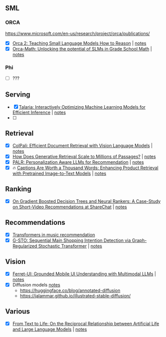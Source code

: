 ## SML

### ORCA

https://www.microsoft.com/en-us/research/project/orca/publications/

* [x] [Orca 2: Teaching Small Language Models How to Reason](https://arxiv.org/abs/2311.11045) | [notes](notes/orca_2.md)
* [x] [Orca-Math: Unlocking the potential of SLMs in Grade School Math](https://arxiv.org/abs/2402.14830) | [notes](notes/orca_2_math.md)

### Phi

* [ ] ???

## Serving

* [x] [Talaria: Interactively Optimizing Machine Learning Models for Efficient Inference](https://arxiv.org/abs/2404.03085) | [notes](notes/talaria.md)
* [ ] 


## Retrieval

* [x] [ColPali: Efficient Document Retrieval with Vision Language Models](https://arxiv.org/abs/2407.01449) | [notes](notes/ColPali.md)
* [x] [How Does Generative Retrieval Scale to Millions of Passages?](https://arxiv.org/abs/2305.11841) | [notes](notes/generative_retrieval_to_millions.md)
* [x] [PALR: Personalization Aware LLMs for Recommendation](https://arxiv.org/abs/2305.07622) | [notes](notes/palr.md)
* [x] :fire: [Captions Are Worth a Thousand Words: Enhancing Product Retrieval with Pretrained Image-to-Text Models](https://arxiv.org/abs/2402.08532) | [notes](notes/captions_are_worth.md)

## Ranking

* [x] [On Gradient Boosted Decision Trees and Neural Rankers: A Case-Study on Short-Video Recommendations at ShareChat](https://arxiv.org/abs/2312.01760) | [notes](notes/on_gdbt_vs_nn.md)

## Recommendations

* [x] [Transformers in music recommendation](https://research.google/blog/transformers-in-music-recommendation/)
* [x] [G-STO: Sequential Main Shopping Intention Detection via Graph-Regularized Stochastic Transformer](https://arxiv.org/abs/2306.14314) | [notes](notes/G-sto.md)

## Vision

* [x] [Ferret-UI: Grounded Mobile UI Understanding with Multimodal LLMs](https://arxiv.org/abs/2404.05719) | [notes](notes/Ferret-UI.md)
* [x] Diffusion models [notes](notes/stable_diffusion.md)
  * https://huggingface.co/blog/annotated-diffusion
  * https://jalammar.github.io/illustrated-stable-diffusion/
    
## Various
* [x] [From Text to Life: On the Reciprocal Relationship between Artificial Life and Large Language Models](https://arxiv.org/abs/2407.09502) | [notes](notes/from_text_to_life.md)
